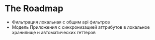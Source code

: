 # The Roadmap

- Фильтрация локальная с общим api фильтров
- Модель Приложения с синхронизацией аттрибутов в локальное хранилище и автоматических геттеров
